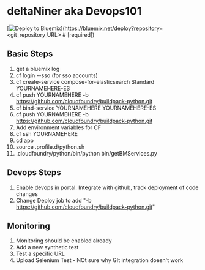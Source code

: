 # deltaNiner aka Devops101
[![Deploy to Bluemix](https://bluemix.net/deploy/button.png)](https://bluemix.net/deploy?repository=<git_repository_URL> # [required])

## Basic Steps
1. get a bluemix log
2. cf login --sso (for sso accounts) 
3. cf create-service compose-for-elasticsearch Standard  YOURNAMEHERE-ES
4. cf push YOURNAMEHERE -b https://github.com/cloudfoundry/buildpack-python.git
5. cf bind-service YOURNAMEHERE YOURNAMEHERE-ES
6. cf push YOURNAMEHERE -b https://github.com/cloudfoundry/buildpack-python.git
7. Add environment variables for CF
8. cf ssh YOURNAMEHERE
9. cd app
10. source .profile.d/python.sh
11. .cloudfoundry/python/bin/python bin/getBMServices.py

## Devops Steps
1. Enable devops in portal. Integrate with github, track deployment of code changes
2. Change Deploy job to add "-b https://github.com/cloudfoundry/buildpack-python.git"

## Monitoring
1. Monitoring should be enabled already
2. Add a new synthetic test
3. Test a specific URL
4. Upload Selenium Test - NOt sure why GIt integration doesn't work
